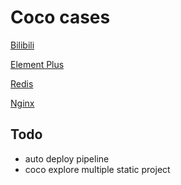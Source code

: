 # Coco cases

[Bilibili](./bilibili)

[Element Plus](./element-plus)

[Redis](./redis)

[Nginx](./nginx)


## Todo

 - auto deploy pipeline
 - coco explore multiple static project


